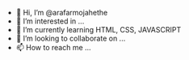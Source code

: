 - 👋 Hi, I’m @arafarmojahethe
- 👀 I’m interested in ...
- 🌱 I’m currently learning HTML, CSS, JAVASCRIPT
- 💞️ I’m looking to collaborate on ...
- 📫 How to reach me ...

<!---
arafarmojahethe/arafarmojahethe is a ✨ special ✨ repository because its `README.md` (this file) appears on your GitHub profile.
You can click the Preview link to take a look at your changes.
--->
